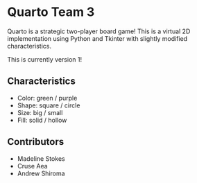 # Quarto Team 3

Quarto is a strategic two-player board game! This is a virtual 2D implementation using Python and Tkinter with slightly modified characteristics.

This is currently version 1!

## Characteristics
- Color: green / purple
- Shape: square / circle
- Size: big / small
- Fill: solid / hollow

## Contributors
- Madeline Stokes
- Cruse Aea
- Andrew Shiroma

